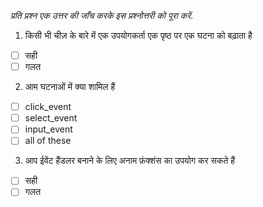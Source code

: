 _प्रति प्रश्न एक उत्तर की जाँच करके इस प्रश्नोत्तरी को पूरा करें._

1. किसी भी चीज़ के बारे में एक उपयोगकर्ता एक पृष्ठ पर एक घटना को बढ़ाता है

- [ ] सही
- [ ] गलत

2. आम घटनाओं में क्या शामिल हैं

- [ ] click_event
- [ ] select_event
- [ ] input_event
- [ ] all of these

3. आप ईवेंट हैंडलर बनाने के लिए अनाम फ़ंक्शंस का उपयोग कर सकते हैं

- [ ] सही
- [ ] गलत
